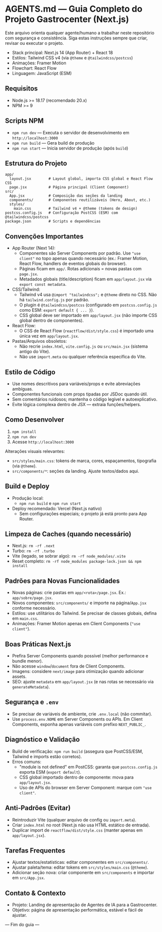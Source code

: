 # AGENTS.md — Guia Completo do Projeto Gastrocenter (Next.js)

Este arquivo orienta qualquer agente/humano a trabalhar neste repositório com segurança e consistência. Siga estas instruções sempre que criar, revisar ou executar o projeto.

- Stack principal: Next.js 14 (App Router) + React 18
- Estilos: Tailwind CSS v4 (via `@theme` e `@tailwindcss/postcss`)
- Animações: Framer Motion
- Flowchart: React Flow
- Linguagem: JavaScript (ESM)

## Requisitos
- Node.js >= 18.17 (recomendado 20.x)
- NPM >= 9

## Scripts NPM
- `npm run dev` — Executa o servidor de desenvolvimento em `http://localhost:3000`
- `npm run build` — Gera build de produção
- `npm run start` — Inicia servidor de produção (após `build`)

## Estrutura do Projeto
```
app/
  layout.jsx        # Layout global, importa CSS global e React Flow CSS
  page.jsx          # Página principal (Client Component)
src/
  App.jsx           # Composição das seções da landing
  components/       # Componentes reutilizáveis (Hero, About, etc.)
  styles/
    main.css        # Tailwind v4 + @theme (tokens de design)
postcss.config.js   # Configuração PostCSS (ESM) com @tailwindcss/postcss
package.json        # Scripts e dependências
```

## Convenções Importantes
- App Router (Next 14):
  - Componentes são Server Components por padrão. Use `"use client"` no topo apenas quando necessário (ex.: Framer Motion, React Flow, handlers de eventos globais do browser).
  - Páginas ficam em `app/`. Rotas adicionais = novas pastas com `page.jsx`.
  - Metadados globais (title/description) ficam em `app/layout.jsx` via `export const metadata`.
- CSS/Tailwind:
  - Tailwind v4 usa `@import "tailwindcss";` e `@theme` direto no CSS. Não há `tailwind.config.js` por padrão.
  - O plugin é `@tailwindcss/postcss` (configurado em `postcss.config.js` como ESM: `export default { ... }`).
  - CSS global deve ser importado em `app/layout.jsx` (não importe CSS global dentro de componentes).
- React Flow:
  - O CSS de React Flow (`reactflow/dist/style.css`) é importado uma única vez em `app/layout.jsx`.
- Pastas/Arquivos obsoletos:
  - Não recrie `index.html`, `vite.config.js` ou `src/main.jsx` (sistema antigo do Vite).
  - Não use `import.meta` ou qualquer referência específica do Vite.

## Estilo de Código
- Use nomes descritivos para variáveis/props e evite abreviações ambíguas.
- Componentes funcionais com props tipadas por JSDoc quando útil.
- Sem comentários ruidosos; mantenha o código legível e autoexplicativo.
- Evite lógica complexa dentro de JSX — extraia funções/helpers.

## Como Desenvolver
1. `npm install`
2. `npm run dev`
3. Acesse `http://localhost:3000`

Alterações visuais relevantes:
- `src/styles/main.css`: tokens de marca, cores, espaçamentos, tipografia (via `@theme`).
- `src/components/*`: seções da landing. Ajuste textos/dados aqui.

## Build e Deploy
- Produção local:
  - `npm run build` e `npm run start`
- Deploy recomendado: Vercel (Next.js nativo)
  - Sem configurações especiais; o projeto já está pronto para App Router.

## Limpeza de Caches (quando necessário)
- Next.js: `rm -rf .next`
- Turbo: `rm -rf .turbo`
- Vite (legado, se sobrar algo): `rm -rf node_modules/.vite`
- Reset completo: `rm -rf node_modules package-lock.json && npm install`

## Padrões para Novas Funcionalidades
- Novas páginas: crie pastas em `app/<rota>/page.jsx`. Ex.: `app/sobre/page.jsx`.
- Novos componentes: `src/components/` e importe na página/`App.jsx` conforme necessário.
- Estilos: use utilitários do Tailwind. Se precisar de classes globais, defina em `main.css`.
- Animações: Framer Motion apenas em Client Components (`"use client"`).

## Boas Práticas Next.js
- Prefira Server Components quando possível (melhor performance e bundle menor).
- Não acesse `window`/`document` fora de Client Components.
- Imagens: considere `next/image` para otimização quando adicionar assets.
- SEO: ajuste `metadata` em `app/layout.jsx` (e nas rotas se necessário via `generateMetadata`).

## Segurança e `.env`
- Se precisar de variáveis de ambiente, crie `.env.local` (não commitar).
- Use `process.env.NOME` em Server Components ou APIs. Em Client Components, exponha apenas variáveis com prefixo `NEXT_PUBLIC_`.

## Diagnóstico e Validação
- Build de verificação: `npm run build` (assegura que PostCSS/ESM, Tailwind e imports estão corretos).
- Erros comuns:
  - "module is not defined" em PostCSS: garanta que `postcss.config.js` exporta ESM (`export default`).
  - CSS global importado dentro de componente: mova para `app/layout.jsx`.
  - Uso de APIs do browser em Server Component: marque com `"use client"`.

## Anti‑Padrões (Evitar)
- Reintroduzir Vite (qualquer arquivo de config ou `import.meta`).
- Criar `index.html` no root (Next.js não usa HTML estático de entrada).
- Duplicar import de `reactflow/dist/style.css` (manter apenas em `app/layout.jsx`).

## Tarefas Frequentes
- Ajustar textos/estatísticas: editar componentes em `src/components/`.
- Ajustar paleta/tema: editar tokens em `src/styles/main.css` (`@theme`).
- Adicionar seção nova: criar componente em `src/components` e importar em `src/App.jsx`.

## Contato & Contexto
- Projeto: Landing de apresentação de Agentes de IA para a Gastrocenter.
- Objetivo: página de apresentação performática, estável e fácil de ajustar.

— Fim do guia —

